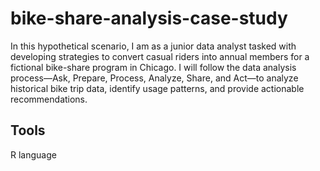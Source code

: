 # bike-share-analysis-case-study
In this hypothetical scenario, I am as a junior data analyst tasked with developing strategies to convert casual riders into annual members for a fictional bike-share program in Chicago.
I will follow the data analysis process—Ask, Prepare, Process, Analyze, Share, and Act—to analyze historical bike trip data, identify usage patterns, and provide actionable recommendations.

## Tools
R language



